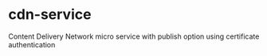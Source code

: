 # cdn-service
Content Delivery Network micro service with publish option using certificate authentication
